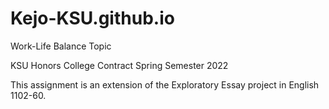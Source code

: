 # Kejo-KSU.github.io

Work-Life Balance Topic

KSU Honors College Contract
Spring Semester 2022

This assignment is an extension of the Exploratory Essay project in English 1102-60.

